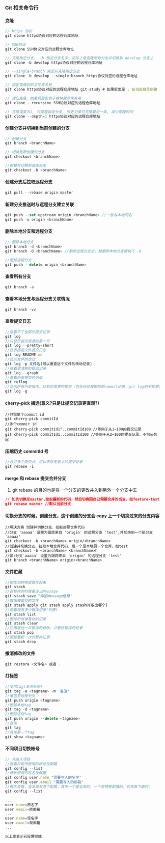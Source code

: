 <!--
 * @Author: your name
 * @Date: 2020-08-13 10:35:46
 * @LastEditTime: 2021-11-23 09:36:03
 * @LastEditors: Please set LastEditors
 * @Description: In User Settings Edit
 * @FilePath: /learningnotes/git/git.md
-->

### Git 相关命令行

#### 克隆

```javascript
// https 协议
git clone https协议对应的远程仓库地址

// SSH协议
git clone SSH协议对应的远程仓库地址

// 克隆指定分支， -b 指定分支名字，实际上是克隆所有分支并切换到 develop 分支上
git clone -b develop https协议对应的远程仓库地址

// --single-branch 完全只克隆指定分支
git clone -b develop --single-branch https协议对应的远程仓库地址

// 指定克隆后的文件夹名称
git clone https协议对应的远程仓库地址 git-study # 如果后面是 . 在当前目录创建

// 递归克隆，如果项目包含子模块就非常有用
git clone --recursive SSH协议对应的远程仓库地址

// 克隆深度为1, 只克隆指定分支, 历史记录只克隆最后一条, 减少克隆时间
git clone --depth=1 https协议对应的远程仓库地址
```

#### 创建分支并切换到当前创建的分支

```javascript
// 创建分支
git branch <branchName>

// 切换到新创建的分支
git checkout <branchName>

//创建并切换到这条分支
git checkout -b <branchName>
```

#### 创建分支后拉取远程分支

```javascript
git pull --rebase origin master
```

#### 新建分支推送时与远程分支建立关联

```javascript
git push --set-upstream origin <branchName> //一般与本地同名
git push -u origin <branchName>
```

#### 删除本地分支和远程分支

```javascript
// 删除本地分支
git branch -d <branchName>
git branch -D <branchName> //删除远程分支后，想删除本地分支需执行 -D

//删除远程分支
git push --delete origin <branchName>
```

#### 查看所有分支

```javascript
git branch -a
```

#### 查看本地分支与远程分支关联情况

```javascript
git branch -vv
```

#### 查看提交日志

```javascript
//查看不了全部的提交记录
git log
//只显示提交信息的第一行
git log --pretty=short
//显示指定文件提交日志
git log README.md
//显示文件的改动
git log -p 文件名(可以看查这个文件的改动记录)
//查看更清晰的提交记录
git log --graph
//查看所有提交的记录
git reflog
//显示所有历史操作，找到你需要的提交（包括已经被删除的commit记录，git log则不能察看已经删除了的commit记录）
git log -g
```

#### cherry-pick 撛选(意义?只是让提交记录更直观?)

```javasrctip
//只需单个commit id
git cherry-pick commitId
//多个commit id
git cherry-pick commitId1^..commitId100 //等同于从1~100的提交记录
git cherry-pick commitId1..commitId100 //等同于从2~100的提交记录，不包头包尾
```

#### 压缩历史 commitId 号

```javascript
//合并多个提交点，可以去除无意义的提交记录
git rebase -i
```

#### merge 和 rebase 提交合并分支

1. git rebase 的目的也是将一个分支的更改并入到另外一个分支中去

```json
// 如先切换至master,拉取最新的代码，然后切换回自己需要合并的当支，如feature-test1.0-w，再执行下方操作
git rebase master //默认当前分支
```

#### 切换分支的时候，创建分支，这个创建的分支会 copy 上一个切换过来的分支内容

```javasript
//解决方案 创建并切换分支，拉取远程仓库代码
//分支 'aaaaa' 设置为跟踪来自 'origin' 的远程分支 'test',并切换到一个新分支 'aaaaa'
git checkout -b <branchName> origin/<branchName>
//创建并切换分支，拉取本地仓库代码，后一个是本地另一个仓库，如test
git checkout -b <branchName> <branchName>h
//如:分支'aaaaa' 设置为跟踪来自 'origin' 的远程分支 'test'
git branch <branchhName> origin/<branchName>
```

#### 文件贮藏

```javascript
//把本地的修改暂存起来
git stash
//在暂存的时候备注上Message
git stash save "添加message信息"
//取出被暂存的文件
git stash apply git stash apply stash@{取出哪个}
//查看现有多少暂存记录(列表)
git stash list
//删除所有被暂存的记录
git stash clear
//应用最近一次暂存的修改，并删除暂存的记录
git stash pop
//删除最新一次的暂存记录
git stash drop
```

#### 撤消修改的文件

```javascript
git restore <文件名> 或者 .
```

#### 打标签

```javascript
//本地tag(复杂标签)
git tag -a <tagname> -m '备注'
//推送至远程分支
git push origin <tagname>
//删除本地tag
git tag -d <tagname>
//删除远程tag
git push origin --delete <tagname>
//查询
git tag
//具体某一个tag
git show <tagname>
```

#### 不同项目切换帐号

```javascript
// 先进入项目
//查看目前所使用的帐号及邮箱
git config --list
//修改使用的姓名及邮箱
git config user.name "需要写入的名字"
git config user.email "需要写入的邮箱"
//再次查看，会发现有两个配置，其中一个是全局的，一个是特殊配置的，优先取下面的:
git config --list

...
user.name=原名字
user.email=原邮箱
...
user.name=现名字
user.email=现邮箱
...

以上即表示已设置完成

```
